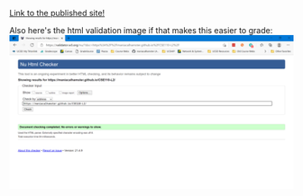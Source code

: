 [Link to the published site!](manicalhamster.github.io/CSE110-L2)

Also here's the html validation image if that makes this easier to grade:  
![w3 html validator](./screenshots/w3_html_validator.png)
